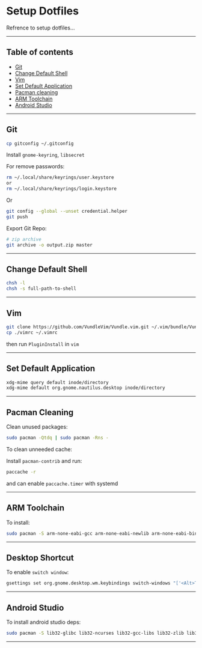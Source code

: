 # Setup Dotfiles

Refrence to setup dotfiles...

---

## Table of contents

- [Git](#git)
- [Change Default Shell](#change-default-shell)
- [Vim](#vim)
- [Set Default Application](#set-default-application)
- [Pacman cleaning](#pacman-cleaning)
- [ARM Toolchain](#arm-toolchain)
- [Android Studio](#android-studio)

---

## Git

```bash
cp gitconfig ~/.gitconfig
```

Install `gnome-keyring`, `libsecret`

For remove passwords:

```bash
rm ~/.local/share/keyrings/user.keystore
or
rm ~/.local/share/keyrings/login.keystore
```

Or

```bash
git config --global --unset credential.helper
git push
```

Export Git Repo:

```bash
# zip archive
git archive -o output.zip master
```

---

## Change Default Shell

```sh
chsh -l
chsh -s full-path-to-shell
```

---

## Vim

```bash
git clone https://github.com/VundleVim/Vundle.vim.git ~/.vim/bundle/Vundle.vim
cp ./vimrc ~/.vimrc
```

then run `PluginInstall` in `vim`

---

## Set Default Application

```bash
xdg-mime query default inode/directory
xdg-mime default org.gnome.nautilus.desktop inode/directory
```

---

## Pacman Cleaning

Clean unused packages:

```bash
sudo pacman -Qtdq | sudo pacman -Rns -
```

To clean unneeded cache:

Install `pacman-contrib` and run:

```bash
paccache -r
```

and can enable `paccache.timer` with systemd

---

## ARM Toolchain

To install:

```bash
sudo pacman -S arm-none-eabi-gcc arm-none-eabi-newlib arm-none-eabi-binutils openocd
```

---

## Desktop Shortcut

To enable `switch window`:

```bash
gsettings set org.gnome.desktop.wm.keybindings switch-windows "['<Alt>Tab']"
```

---

## Android Studio

To install android studio deps:

```bash
sudo pacman -S lib32-glibc lib32-ncurses lib32-gcc-libs lib32-zlib lib32-bzip2
```

---
